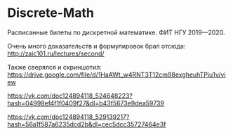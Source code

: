 # Discrete-Math

Расписанные билеты по дискретной математике. ФИТ НГУ 2019—2020.

Очень много доказательств и формулировок брал отсюда: http://zaic101.ru/lectures/second/

Также сверялся и скриншотил:
https://drive.google.com/file/d/1HaAWt_w4RNT3T12cm98exgheuhTPiu1v/view

https://vk.com/doc124894118_524648223?hash=04998ef4f1f0409f27&dl=b43f5673e9dea59739

https://vk.com/doc124894118_529139217?hash=56a1f587a6235dcd2b&dl=cec5dcc35727464e3f
